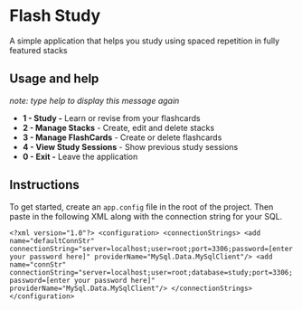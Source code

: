 # Flash Study
A simple application that helps you study using spaced repetition in fully featured stacks
## Usage and help
*note: type help to display this message again*

 - **1 - Study -** Learn or revise from your flashcards
 - **2 - Manage Stacks** - Create, edit and delete stacks
 - **3 - Manage FlashCards** - Create or delete flashcards
 - **4 - View Study Sessions** - Show previous study sessions
 - **0 - Exit -** Leave the application

## Instructions
To get started, create an `app.config` file in the root of the project. Then paste in the following XML along with the connection string for your SQL.

`<?xml version="1.0"?>
<configuration>
    <connectionStrings>
        <add name="defaultConnStr"
            connectionString="server=localhost;user=root;port=3306;password=[enter your password here]"
            providerName="MySql.Data.MySqlClient"/>
        <add name="connStr"
             connectionString="server=localhost;user=root;database=study;port=3306;password=[enter your password here]"
             providerName="MySql.Data.MySqlClient"/>
    </connectionStrings>
</configuration>`
